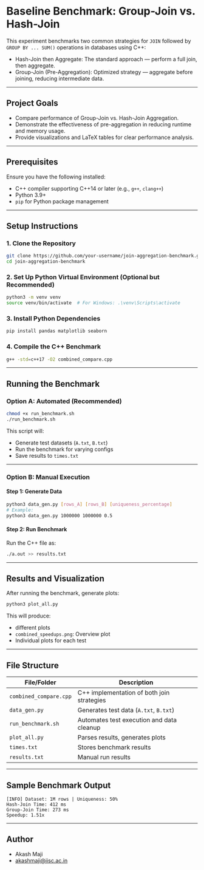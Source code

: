 # Baseline Benchmark: Group-Join vs. Hash-Join

This experiment benchmarks two common strategies for `JOIN` followed by `GROUP BY ... SUM()` operations in databases using C++:

* Hash-Join then Aggregate: The standard approach — perform a full join, then aggregate.
* Group-Join (Pre-Aggregation): Optimized strategy — aggregate before joining, reducing intermediate data.

---

## Project Goals

* Compare performance of Group-Join vs. Hash-Join Aggregation.
* Demonstrate the effectiveness of pre-aggregation in reducing runtime and memory usage.
* Provide visualizations and LaTeX tables for clear performance analysis.

---

## Prerequisites

Ensure you have the following installed:

* C++ compiler supporting C++14 or later (e.g., `g++`, `clang++`)
* Python 3.9+
* `pip` for Python package management

---

## Setup Instructions

### 1. Clone the Repository

```bash
git clone https://github.com/your-username/join-aggregation-benchmark.git
cd join-aggregation-benchmark
```

### 2. Set Up Python Virtual Environment (Optional but Recommended)

```bash
python3 -m venv venv
source venv/bin/activate  # For Windows: .\venv\Scripts\activate
```

### 3. Install Python Dependencies

```bash
pip install pandas matplotlib seaborn
```

### 4. Compile the C++ Benchmark

```bash
g++ -std=c++17 -O2 combined_compare.cpp
```

---

## Running the Benchmark

### Option A: Automated (Recommended)

```bash
chmod +x run_benchmark.sh
./run_benchmark.sh
```

This script will:

* Generate test datasets (`A.txt`, `B.txt`)
* Run the benchmark for varying configs
* Save results to `times.txt`

---

### Option B: Manual Execution

#### Step 1: Generate Data

```bash
python3 data_gen.py [rows_A] [rows_B] [uniqueness_percentage]
# Example:
python3 data_gen.py 1000000 1000000 0.5
```

#### Step 2: Run Benchmark
Run the C++ file as:
```bash
./a.out >> results.txt
```

---

## Results and Visualization

After running the benchmark, generate plots:

```bash
python3 plot_all.py
```

This will produce:
* different plots
* `combined_speedups.png`: Overview plot
* Individual plots for each test

---

## File Structure

| File/Folder           | Description                                      |
| ------------------    | ------------------------------------------------ |
| `combined_compare.cpp`| C++ implementation of both join strategies       |
| `data_gen.py`         | Generates test data (`A.txt`, `B.txt`)           |
| `run_benchmark.sh`    | Automates test execution and data cleanup        |
| `plot_all.py`         | Parses results, generates plots                  |
| `times.txt`           | Stores benchmark results                         |
| `results.txt`         | Manual run results                               |
---

## Sample Benchmark Output

```text
[INFO] Dataset: 1M rows | Uniqueness: 50%
Hash-Join Time: 412 ms
Group-Join Time: 273 ms
Speedup: 1.51x
```

---

## Author
- Akash Maji
- akashmaji@iisc.ac.in
